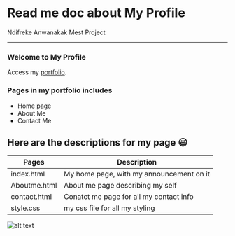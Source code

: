 Read me doc about My Profile
============================

Ndifreke Anwanakak Mest Project
_______________________________

### Welcome to My Profile

Access my [portfolio](https://github.com/ndifrekea/portfolio).

### Pages in my portfolio includes
* Home page
* About Me
* Contact Me

## Here are the descriptions for my page :smiley:

| Pages                   | Description                             |
|-------------------------|-----------------------------------------|
| index.html              | My home page, with my announcement on it|
| Aboutme.html            | About me page describing my self        |
| contact.html            | Conatct me page for all my contact info |
| style.css               | my css file for all my styling          |

![alt text](https://media.licdn.com/mpr/mpr/shrinknp_200_200/AAEAAQAAAAAAAAdsAAAAJDIxMGQzNmQwLWM1MTgtNDQyMy1iM2ZlLThiYzZkMjljNjk0ZQ.jpg 'My picture')




